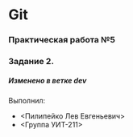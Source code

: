 # Git 
### Практическая работа №5 
### Задание 2.
##### Изменено в ветке dev
Выполнил: 
* <Пилипейко Лев Евгеньевич> 
* <Группа УИТ-211>
